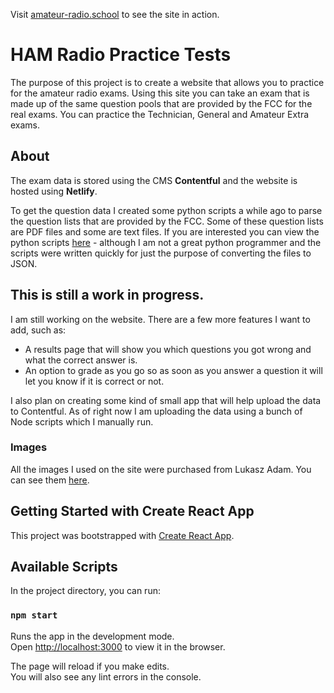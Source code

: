 Visit [amateur-radio.school](https://amateur-radio.school) to see the site in action.

# HAM Radio Practice Tests

The purpose of this project is to create a website that allows you to practice for the amateur radio exams. Using this
site you can take an exam that is made up of the same question pools that are provided by the FCC for the real exams.
You can practice the Technician, General and Amateur Extra exams.

## About 

The exam data is stored using the CMS **Contentful** and the website is hosted using **Netlify**.

To get the question data I created some python scripts a while ago to parse the question lists
that are provided by the FCC. Some of these question lists are PDF files and some are text files. If you are interested
you can view the python scripts [here](https://github.com/tyler-daigle/ham-exam/tree/master/data_tools) - although I am
not a great python programmer and the scripts were written quickly for just the purpose of converting the files to JSON.

## This is still a work in progress.

I am still working on the website. There are a few more features I want to add, such as:
  * A results page that will show you which questions you got wrong and what the correct answer is.
  * An option to grade as you go so as soon as you answer a question it will let you know if it is correct or not.

I also plan on creating some kind of small app that will help upload the data to Contentful. As of right now I am
uploading the data using a bunch of Node scripts which I manually run.

### Images

All the images I used on the site were purchased from Lukasz Adam. You can see them [here](https://lukaszadam.gumroad.com/).

## Getting Started with Create React App

This project was bootstrapped with [Create React App](https://github.com/facebook/create-react-app).


## Available Scripts

In the project directory, you can run:

### `npm start`

Runs the app in the development mode.\
Open [http://localhost:3000](http://localhost:3000) to view it in the browser.

The page will reload if you make edits.\
You will also see any lint errors in the console.

